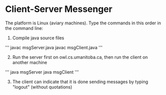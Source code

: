 Client-Server Messenger
=======================

The platform is Linux (aviary machines).
Type the commands in this order in the command line:

1. Compile java source files

'''
javac msgServer.java
javac msgClient.java
'''

2. Run the server first on owl.cs.umanitoba.ca, then run the
client on another machine

'''
java msgServer
java msgClient
'''

3. The client can indicate that it is done sending messages
by typing "logout" (without quotations)
